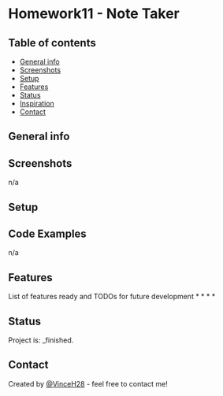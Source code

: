 # Homework11 - Note Taker

## Table of contents
* [General info](#general-info)
* [Screenshots](#screenshots)
* [Setup](#setup)
* [Features](#features)
* [Status](#status)
* [Inspiration](#inspiration)
* [Contact](#contact)

## General info


## Screenshots
n/a

## Setup


## Code Examples
n/a

## Features
List of features ready and TODOs for future development
* 
* 
* 
* 

## Status
Project is: _finished.

## Contact
Created by [@VinceH28](https://vinceh28.github.io/NoteTaker/) - feel free to contact me!
